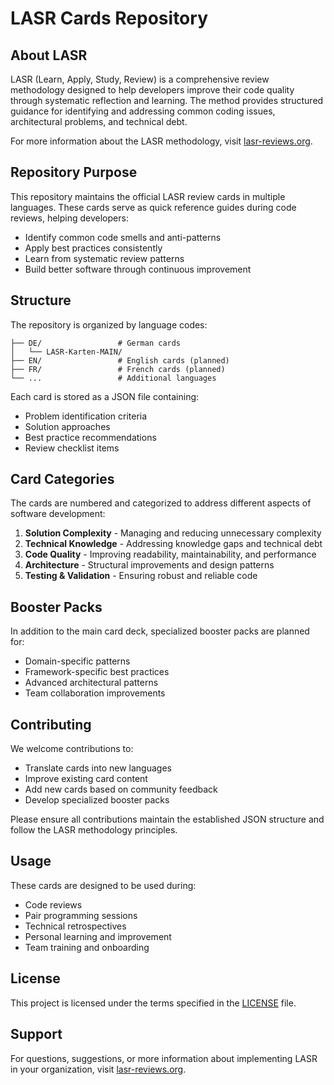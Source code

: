 # LASR Cards Repository

## About LASR

LASR (Learn, Apply, Study, Review) is a comprehensive review methodology designed to help developers improve their code quality through systematic reflection and learning. The method provides structured guidance for identifying and addressing common coding issues, architectural problems, and technical debt.

For more information about the LASR methodology, visit [lasr-reviews.org](https://lasr-reviews.org).

## Repository Purpose

This repository maintains the official LASR review cards in multiple languages. These cards serve as quick reference guides during code reviews, helping developers:

- Identify common code smells and anti-patterns
- Apply best practices consistently
- Learn from systematic review patterns
- Build better software through continuous improvement

## Structure

The repository is organized by language codes:

```
├── DE/                 # German cards
│   └── LASR-Karten-MAIN/
├── EN/                 # English cards (planned)
├── FR/                 # French cards (planned)
└── ...                 # Additional languages
```

Each card is stored as a JSON file containing:
- Problem identification criteria
- Solution approaches
- Best practice recommendations
- Review checklist items

## Card Categories

The cards are numbered and categorized to address different aspects of software development:

1. **Solution Complexity** - Managing and reducing unnecessary complexity
2. **Technical Knowledge** - Addressing knowledge gaps and technical debt
3. **Code Quality** - Improving readability, maintainability, and performance
4. **Architecture** - Structural improvements and design patterns
5. **Testing & Validation** - Ensuring robust and reliable code

## Booster Packs

In addition to the main card deck, specialized booster packs are planned for:
- Domain-specific patterns
- Framework-specific best practices
- Advanced architectural patterns
- Team collaboration improvements

## Contributing

We welcome contributions to:
- Translate cards into new languages
- Improve existing card content
- Add new cards based on community feedback
- Develop specialized booster packs

Please ensure all contributions maintain the established JSON structure and follow the LASR methodology principles.

## Usage

These cards are designed to be used during:
- Code reviews
- Pair programming sessions
- Technical retrospectives
- Personal learning and improvement
- Team training and onboarding

## License

This project is licensed under the terms specified in the [LICENSE](LICENSE) file.

## Support

For questions, suggestions, or more information about implementing LASR in your organization, visit [lasr-reviews.org](https://lasr-reviews.org).